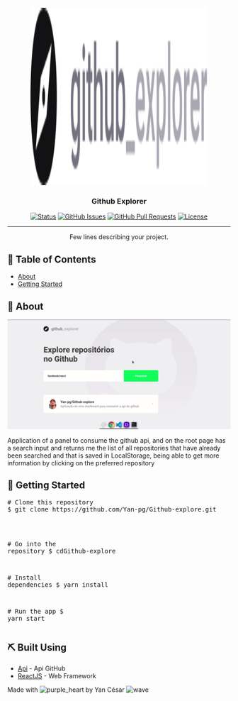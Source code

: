 <p align="center">
  <a href="" rel="noopener">
 <img width=400px height=400px src="./src/assets/logo.svg" alt="Project logo"></a>
</p>

<h3 align="center">Github Explorer</h3>

<div align="center">

[![Status](https://img.shields.io/badge/status-active-success.svg)]()
[![GitHub Issues](https://img.shields.io/github/issues/kylelobo/The-Documentation-Compendium.svg)](https://github.com/kylelobo/The-Documentation-Compendium/issues)
[![GitHub Pull Requests](https://img.shields.io/github/issues-pr/kylelobo/The-Documentation-Compendium.svg)](https://github.com/kylelobo/The-Documentation-Compendium/pulls)
[![License](https://img.shields.io/badge/license-MIT-blue.svg)](/LICENSE)

</div>

---

<p align="center"> Few lines describing your project.
    <br>
</p>

## 📝 Table of Contents

- [About](#about)
- [Getting Started](#getting_started)

## 🧐 About <a name = "about"></a>

 <img src="./src/assets/peek.gif" alt="Project logo"></a>

Application of a panel to consume the github api, and on the root page has a search input and returns me the list of all repositories that have already been searched and that is saved in LocalStorage, being able to get more information by clicking on the preferred repository

## 🏁 Getting Started <a name = "getting_started"></a>

<div class="highlight highlight-source-shell"><pre><span class="pl-c"><span class="pl-c">#</span> Clone this repository</span>
$ git clone https://github.com/Yan-pg/Github-explore.git 
<br>

<span class="pl-c"><span class="pl-c">#</span> Go into the repository</span>
$ <span class="pl-c1">cd</span>Github-explore

<span class="pl-c"><span class="pl-c">#</span> Install dependencies</span>
$ yarn install

<span class="pl-c"><span class="pl-c">#</span> Run the app</span>
$ yarn start</pre></div>
## ⛏️ Built Using <a name = "built_using"></a>

- [Api](https://api.github.com/) - Api GitHub
- [ReactJS](https://pt-br.reactjs.org/) - Web Framework

<p>Made with <g-emoji class="g-emoji" alias="purple_heart" fallback-src="https://github.githubassets.com/images/icons/emoji/unicode/1f49c.png"><img class="emoji" alt="purple_heart" height="20" width="20" src="https://github.githubassets.com/images/icons/emoji/unicode/1f49c.png"></g-emoji> by Yan César <g-emoji class="g-emoji" alias="wave" fallback-src="https://github.githubassets.com/images/icons/emoji/unicode/1f44b.png"><img class="emoji" alt="wave" height="20" width="20" src="https://github.githubassets.com/images/icons/emoji/unicode/1f44b.png"></g-emoji>